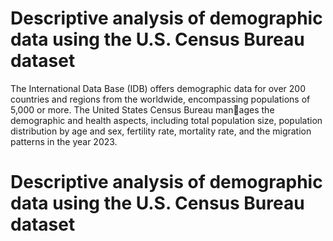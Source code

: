 # Descriptive analysis of demographic data using the U.S. Census Bureau dataset
The International Data Base (IDB) offers demographic data for over 200 countries and regions from the worldwide, encompassing populations of 5,000 or more. The United States Census Bureau manages the demographic and health aspects, including total population size, population distribution by age and sex, fertility rate, mortality rate, and the migration patterns in the year 2023.


# Descriptive analysis of demographic data using the U.S. Census Bureau dataset

